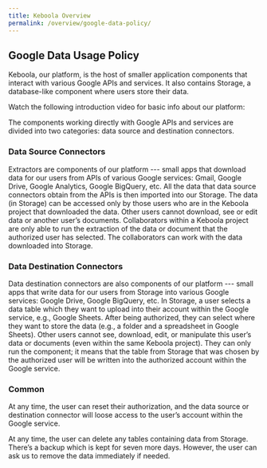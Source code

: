 ```yaml
---
title: Keboola Overview
permalink: /overview/google-data-policy/
---
```


## Google Data Usage Policy
Keboola, our platform, is the host of smaller application components that interact with various Google APIs and services. 
It also contains Storage, a database-like component where users store their data.

Watch the following introduction video for basic info about our platform:

The components working directly with Google APIs and services are divided into two categories: data source and destination connectors.


### Data Source Connectors
Extractors are components of our platform --- small apps that download data for our users from APIs of various Google services: 
Gmail, Google Drive, Google Analytics, Google BigQuery, etc.
All the data that data source connectors obtain from the APIs is then imported into our Storage.
The data (in Storage) can be accessed only by those users who are in the Keboola project that downloaded the data.
Other users cannot download, see or edit data or another user’s documents. Collaborators within a Keboola project are only able to run 
the extraction of the data or document that the authorized user has selected. The collaborators can work with the data downloaded into Storage.

### Data Destination Connectors
Data destination connectors are also components of our platform --- small apps that write data for our users from Storage into various Google services: Google Drive, Google BigQuery, etc.
In Storage, a user selects a data table which they want to upload into their account within the Google service, e.g., Google Sheets.
After being authorized, they can select where they want to store the data (e.g., a folder and a spreadsheet in Google Sheets).
Other users cannot see, download, edit, or manipulate this user’s data or documents (even within the same Keboola project). 
They can only run the component; it means that the table from Storage that was chosen by the authorized user will be written into the authorized account within the Google service.

### Common
At any time, the user can reset their authorization, and the data source or destination connector will loose access to the user’s account within the Google service.

At any time, the user can delete any tables containing data from Storage. There’s a backup which is kept for seven more days. 
However, the user can ask us to remove the data immediately if needed.
